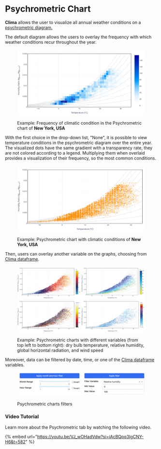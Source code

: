 # Psychrometric Chart

**Clima** allows the user to visualize all annual weather conditions on a [psychrometric diagram.](psychrometric-chart-explained.md)

The default diagram allows the users to overlay the frequency with which weather conditions recur throughout the year.

<figure><img src="../../../.gitbook/assets/CBEClima_New.York-Downtown.Manhattan.Heli_USA_psy_tab (1).svg" alt=""><figcaption><p>Example: Frequency of climatic condition in the Psychrometric chart of <strong>New York, USA</strong></p></figcaption></figure>

With the first choice in the drop-down list, "None", it is possible to view temperature conditions in the psychrometric diagram over the entire year. The visualized dots have the same gradient with a transparency rate, they are not colored according to a legend. Multiplying them when overlaid provides a visualization of their frequency, so the most common conditions.

<figure><img src="../../../.gitbook/assets/CBEClima_New.York-Downtown.Manhattan.Heli_USA_psy_tab.svg" alt=""><figcaption><p>Example: Psychrometric chart with climatic conditions of <strong>New York, USA</strong></p></figcaption></figure>

Then, users can overlay another variable on the graphs, choosing from [Clima dataframe](../tab-summary/clima-dataframe.md).

<figure><img src="../../../.gitbook/assets/Psychometric variables (1).png" alt=""><figcaption><p>Example: Psychrometric charts with different variables (from top left to bottom right): dry bulb temperature, relative humidity, global horizontal radiation, and wind speed</p></figcaption></figure>

Moreover, data can be filtered by date, time, or one of the [Clima dataframe](../tab-summary/clima-dataframe.md) variables.

<figure><img src="../../../.gitbook/assets/Schermata 2022-11-15 alle 10.37.43 AM.png" alt=""><figcaption><p>Psychrometric charts filters</p></figcaption></figure>

### Video Tutorial

Learn more about the Psychrometric tab by watching the following video.

{% embed url="https://youtu.be/VJ_wOHadVdw?si=iAcBQpq3IgCNY-H6&t=582" %}